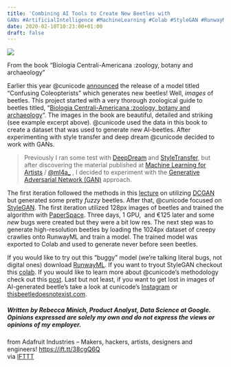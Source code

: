 ```yaml
---
title: 'Combining AI Tools to Create New Beetles with
GANs #ArtificialIntelligence #MachineLearning #Colab #StyleGAN #RunwayML @cunicode'
date: 2020-02-10T10:23:00+01:00
draft: false
---
```


![](https://cdn-blog.adafruit.com/uploads/2020/02/Screen-Shot-2020-02-09-at-10.31.21-PM-600x399.png)

From the book “Biologia Centrali-Americana :zoology, botany and archaeology”

Earlier this year @cunicode [announced](https://twitter.com/cunicode/status/1214910531888439298) the release of a model titled “Confusing Coleopterists” which generates new beetles! Well, _images_ of beetles. This project started with a very thorough zoological guide to beetles titled, “[Biologia Centrali-Americana :zoology, botany and archaeology](https://archive.org/details/mobotbca_12_06_01s)“. The images in the book are beautiful, detailed and striking (see example excerpt above). @cunicode used the data in this book to create a dataset that was used to generate new AI-beetles. After experimenting with style transfer and deep dream @cunicode decided to work with GANs.

> Previously I ran some test with [DeepDream](https://research.googleblog.com/2015/06/inceptionism-going-deeper-into-neural.html) and [StyleTransfer](https://github.com/jcjohnson/neural-style), but after discovering the material published at [Machine Learning for Artists](https://ml4a.github.io/) / [@ml4a\_](https://twitter.com/ml4a_) , I decided to experiment with the [Generative Adversarial Network (GAN)](https://en.wikipedia.org/wiki/Generative_adversarial_network) approach.

The first iteration followed the methods in this [lecture](https://ml4a.github.io/classes/itp-F18/06/) on utilizing [DCGAN](https://github.com/carpedm20/DCGAN-tensorflow) but generated some pretty _fuzzy_ beetles. After that, @cunicode focused on [StyleGAN](https://github.com/NVlabs/stylegan). The first iteration utilized 128px images of beetles and trained the algorithm with [PaperSpace](https://www.paperspace.com/ml). Three days, 1 GPU,  and €125 later and some _new_ bugs were created but they were a bit low res. The next step was to generate high-resolution beetles by loading the 1024px dataset of creepy crawlies onto RunwayML and train a model. The trained model was exported to Colab and used to generate never before seen beetles.

If you would like to try out this “buggy” model (we’re talking literal bugs, not digital ones) download [RunwayML](https://runwayml.com/). If you want to tryout StyleGAN checkout this [colab](https://colab.research.google.com/drive/1ShgW6wohEFQtqs_znMna3dzrcVoABKIH#forceEdit=true&sandboxMode=true&scrollTo=rYdsgv4i6YPl). If you would like to learn more about @cunicode’s methodology check out this [post](https://www.cunicode.com/works/confusing-coleopterists). Last but not least, if you want to get lost in images of AI-generated beetle’s take a look at cunicode’s [Instagram](https://www.instagram.com/p/B52l0NVn-F_/) or [thisbeetledoesnotexist.com](http://thisbeetledoesnotexist.com/).

##### _Written by Rebecca Minich, Product Analyst, Data Science at Google. Opinions expressed are solely my own and do not express the views or opinions of my employer._

  
  
from Adafruit Industries – Makers, hackers, artists, designers and engineers! https://ift.tt/38cgQ6Q  
via [IFTTT](https://ifttt.com/?ref=da&site=blogger)